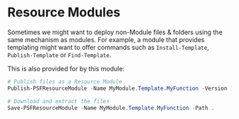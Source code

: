 ﻿---
sidebar_position: 7
---

# Resource Modules

Sometimes we might want to deploy non-Module files & folders using the same mechanism as modules.
For example, a module that provides templating might want to offer commands such as `Install-Template`, `Publish-Template` or `Find-Template`.

This is also provided for by this module:

```powershell
# Publish files as a Resource Module
Publish-PSFResourceModule -Name MyModule.Template.MyFunction -Version 1.1.0 -Path .\MyFunction\* -Repository PSGallery -ApiKey $key

# Download and extract the files
Save-PSFResourceModule -Name MyModule.Template.MyFunction -Path .
```
